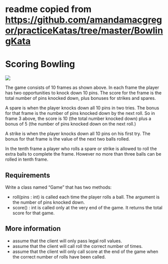 # readme copied from https://github.com/amandamacgregor/practiceKatas/tree/master/BowlingKata
# Scoring Bowling
![](../img/BowlingGameScoring.png)

The game consists of 10 frames as shown above.  In each frame the player has
two opportunities to knock down 10 pins.  The score for the frame is the total
number of pins knocked down, plus bonuses for strikes and spares.

A spare is when the player knocks down all 10 pins in two tries.  The bonus for
that frame is the number of pins knocked down by the next roll.  So in frame 3
above, the score is 10 (the total number knocked down) plus a bonus of 5 (the
number of pins knocked down on the next roll.)

A strike is when the player knocks down all 10 pins on his first try.  The bonus
for that frame is the value of the next two balls rolled.

In the tenth frame a player who rolls a spare or strike is allowed to roll the extra
balls to complete the frame.  However no more than three balls can be rolled in
tenth frame.

## Requirements
Write a class named “Game” that has two methods:
 * roll(pins : int) is called each time the player rolls a ball.  The argument is the number of pins knocked down.
 * score() : int is called only at the very end of the game.  It returns the total score for that game.


## More information

* assume that the client will only pass legal roll values.
* assume that the client will call roll the correct number of times.
* assume that the client will only call score at the end of the game when the
  correct number of rolls have been called.